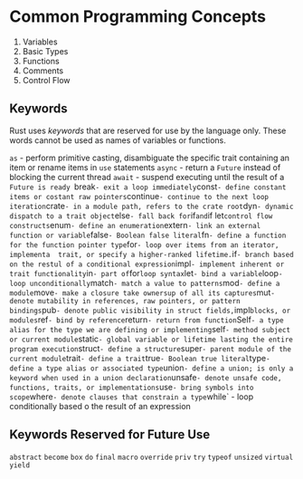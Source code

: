 # Common Programming Concepts

1. Variables
2. Basic Types
3. Functions
4. Comments
5. Control Flow

## Keywords
Rust uses *keywords* that are reserved for use by the language only. These words cannot be used as names of variables or functions.

`as` - perform primitive casting, disambiguate the specific trait containing an item or rename items in `use` statements
`async` - return a `Future` instead of blocking the current thread
`await` - suspend executing until the result of a `Future is ready
`break` - exit a loop immediately
`const` - define constant items or costant raw pointers
`continue` - continue to the next loop iteration
`crate` - in a module path, refers to the crate root
`dyn` - dynamic dispatch to a trait object
`else` - fall back for `if` and `if let` control flow constructs
`enum` - define an enumeration
`extern` - link an external function or variable
`false` - Boolean false literal
`fn` - define a function for the function pointer type
`for` - loop over items from an iterator, implementa  trait, or specify a higher-ranked lifetime.
`if` - branch based on the restul of a conditional expression
`impl` - implement inherent or trait functionality
`in` - part of `for` loop syntax
`let` - bind a variable
`loop` - loop unconditionally
`match` - match a value to patterns
`mod` - define a module
`move` - make a closure take ownersup of all its captures
`mut` - denote mutability in references, raw pointers, or pattern bindings
`pub` - denote public visibility in struct fields, `impl` blocks, or modules
`ref` - bind by reference
`return` - return from function
`Self` - a type alias for the type we are defining or implementing
`self` - method subject or current module
`static` - global variable or lifetime lasting the entire program execution
`struct` - define a structure
`super` - parent module of the current module
`trait` - define a trait
`true` - Boolean true literal
`type` - define a type alias or associated type
`union` - define a union; is only a keyword when used in a union declaration
`unsafe` - denote unsafe code, functions, traits, or implementations
`use` - bring symbols into scope
`where` - denote clauses that constrain a type
`while` - loop conditionally based o the result of an expression

## Keywords Reserved for Future Use
`abstract`
`become`
`box`
`do`
`final`
`macro`
`override`
`priv`
`try`
`typeof`
`unsized`
`virtual`
`yield`